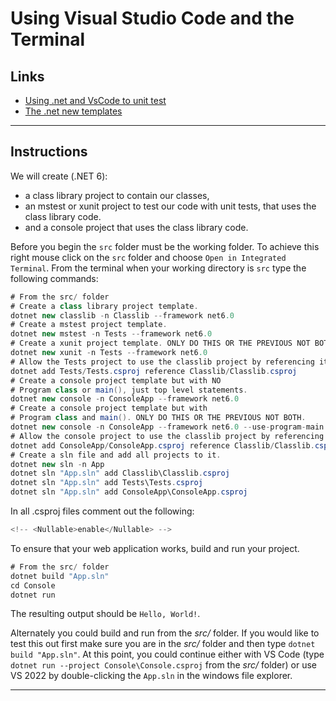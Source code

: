 # Using Visual Studio Code and the Terminal

## Links

- [Using .net and VsCode to unit test](https://www.codemag.com/Article/2009101/Interactive-Unit-Testing-with-.NET-Core-and-VS-Code)
- [The .net new templates](https://learn.microsoft.com/en-us/dotnet/core/tools/dotnet-new)

---

## Instructions

We will create (.NET 6):
- a class library project to contain our classes, 
- an mstest or xunit project to test our code with unit tests, that uses the class library code.
- and a console project that uses the class library code.

Before you begin the `src` folder must be the working folder.
To achieve this right mouse click on the `src` folder and choose `Open in Integrated Terminal`.
From the terminal when your working directory is `src` type the following commands:

```csharp
# From the src/ folder
# Create a class library project template.
dotnet new classlib -n Classlib --framework net6.0
# Create a mstest project template.
dotnet new mstest -n Tests --framework net6.0
# Create a xunit project template. ONLY DO THIS OR THE PREVIOUS NOT BOTH.
dotnet new xunit -n Tests --framework net6.0
# Allow the Tests project to use the classlib project by referencing it.
dotnet add Tests/Tests.csproj reference Classlib/Classlib.csproj
# Create a console project template but with NO
# Program class or main(), just top level statements.
dotnet new console -n ConsoleApp --framework net6.0
# Create a console project template but with
# Program class and main(). ONLY DO THIS OR THE PREVIOUS NOT BOTH.
dotnet new console -n ConsoleApp --framework net6.0 --use-program-main
# Allow the console project to use the classlib project by referencing it.
dotnet add ConsoleApp/ConsoleApp.csproj reference Classlib/Classlib.csproj
# Create a sln file and add all projects to it.
dotnet new sln -n App
dotnet sln "App.sln" add Classlib\Classlib.csproj
dotnet sln "App.sln" add Tests\Tests.csproj
dotnet sln "App.sln" add ConsoleApp\ConsoleApp.csproj
```
In all .csproj files comment out the following:
```csharp
<!-- <Nullable>enable</Nullable> -->
```

To ensure that your web application works, build and run your project.

```csharp
# From the src/ folder
dotnet build "App.sln"
cd Console
dotnet run
```

The resulting output should be `Hello, World!`.

Alternately you could build and run from the *src/* folder. If you would like to test this out first make sure you are in the *src/* folder and then type `dotnet build "App.sln"`. At this point, you could continue either with VS Code (type `dotnet run --project Console\Console.csproj` from the *src/* folder) or use VS 2022 by double-clicking the `App.sln` in the windows file explorer.

---

